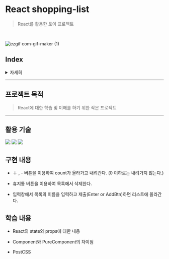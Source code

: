 # React shopping-list
> React를 활용한 토이 프로젝트
<br>

![ezgif com-gif-maker (1)](https://user-images.githubusercontent.com/54833831/151642068-e003ed12-ad54-4b8d-b5a8-7b88e1ebad5f.gif)


## Index

<details>
    <summary>자세히</summary>

1. [프로젝트 목적](https://github.com/skawlgns/react-list/blob/main/README.md#%ED%94%84%EB%A1%9C%EC%A0%9D%ED%8A%B8-%EB%AA%A9%EC%A0%81)
2. [활용 기술](https://github.com/skawlgns/react-list/blob/main/README.md#%ED%99%9C%EC%9A%A9-%EA%B8%B0%EC%88%A0)
3. [구현 내용](https://github.com/skawlgns/react-list/blob/main/README.md#%EA%B5%AC%ED%98%84-%EB%82%B4%EC%9A%A9)
4. [학습 내용](https://github.com/skawlgns/react-list/blob/main/README.md#%ED%95%99%EC%8A%B5-%EB%82%B4%EC%9A%A9)


</details>

---

## 프로젝트 목적
> React에 대한 학습 및 이해를 하기 위한 작은 프로젝트

---

## 활용 기술
<img src="https://img.shields.io/badge/-React-blue?style=flat-square&logo=React&logoColor=white"/> <img src="https://img.shields.io/badge/HTML5-E34F26?style=flat-square&logo=HTML5&logoColor=white"/></a> <img src="https://img.shields.io/badge/CSS3-1572B6?style=flat-square&logo=CSS3&logoColor=white"/></a>


## 구현 내용

+ ＋ , - 버튼을 이용하여 count가 올라가고 내려간다. (0 이하로는 내려가지 않는다.)

+ 휴지통 버튼을 이용하여 목록에서 삭제한다.

+ 입력창에서 목록의 이름을 입력하고 제출(Enter or AddBtn)하면 리스트에 올라간다.


## 학습 내용

+ React의 state와 props에 대한 내용

+ Component와 PureComponent의 차이점

+ PostCSS
